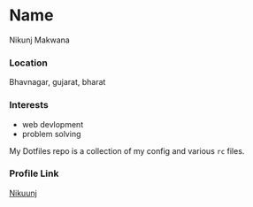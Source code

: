 # Name

Nikunj Makwana

### Location

Bhavnagar, gujarat, bharat

### Interests

* web devlopment
* problem solving

My Dotfiles repo is a collection of my config and various `rc` files. 

### Profile Link

[Nikuunj](https://github.com/Nikuunj)
